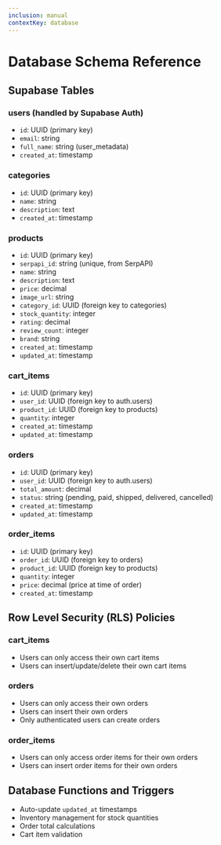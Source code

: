 ```yaml
---
inclusion: manual
contextKey: database
---
```


# Database Schema Reference

## Supabase Tables

### users (handled by Supabase Auth)
- `id`: UUID (primary key)
- `email`: string
- `full_name`: string (user_metadata)
- `created_at`: timestamp

### categories
- `id`: UUID (primary key)
- `name`: string
- `description`: text
- `created_at`: timestamp

### products
- `id`: UUID (primary key)
- `serpapi_id`: string (unique, from SerpAPI)
- `name`: string
- `description`: text
- `price`: decimal
- `image_url`: string
- `category_id`: UUID (foreign key to categories)
- `stock_quantity`: integer
- `rating`: decimal
- `review_count`: integer
- `brand`: string
- `created_at`: timestamp
- `updated_at`: timestamp

### cart_items
- `id`: UUID (primary key)
- `user_id`: UUID (foreign key to auth.users)
- `product_id`: UUID (foreign key to products)
- `quantity`: integer
- `created_at`: timestamp
- `updated_at`: timestamp

### orders
- `id`: UUID (primary key)
- `user_id`: UUID (foreign key to auth.users)
- `total_amount`: decimal
- `status`: string (pending, paid, shipped, delivered, cancelled)
- `created_at`: timestamp
- `updated_at`: timestamp

### order_items
- `id`: UUID (primary key)
- `order_id`: UUID (foreign key to orders)
- `product_id`: UUID (foreign key to products)
- `quantity`: integer
- `price`: decimal (price at time of order)
- `created_at`: timestamp

## Row Level Security (RLS) Policies

### cart_items
- Users can only access their own cart items
- Users can insert/update/delete their own cart items

### orders
- Users can only access their own orders
- Users can insert their own orders
- Only authenticated users can create orders

### order_items
- Users can only access order items for their own orders
- Users can insert order items for their own orders

## Database Functions and Triggers
- Auto-update `updated_at` timestamps
- Inventory management for stock quantities
- Order total calculations
- Cart item validation